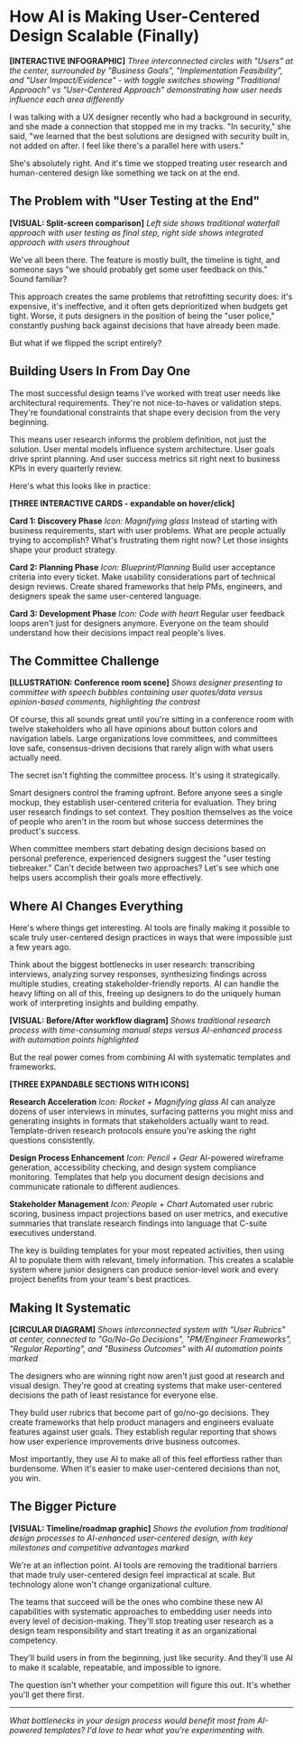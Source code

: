 # How AI is Making User-Centered Design Scalable (Finally)

**[INTERACTIVE INFOGRAPHIC]** *Three interconnected circles with "Users" at the center, surrounded by "Business Goals", "Implementation Feasibility", and "User Impact/Evidence" - with toggle switches showing "Traditional Approach" vs "User-Centered Approach" demonstrating how user needs influence each area differently*

I was talking with a UX designer recently who had a background in security, and she made a connection that stopped me in my tracks. "In security," she said, "we learned that the best solutions are designed with security built in, not added on after. I feel like there's a parallel here with users."

She's absolutely right. And it's time we stopped treating user research and human-centered design like something we tack on at the end.

## The Problem with "User Testing at the End"

**[VISUAL: Split-screen comparison]** *Left side shows traditional waterfall approach with user testing as final step, right side shows integrated approach with users throughout*

We've all been there. The feature is mostly built, the timeline is tight, and someone says "we should probably get some user feedback on this." Sound familiar? 

This approach creates the same problems that retrofitting security does: it's expensive, it's ineffective, and it often gets deprioritized when budgets get tight. Worse, it puts designers in the position of being the "user police," constantly pushing back against decisions that have already been made.

But what if we flipped the script entirely?

## Building Users In From Day One

The most successful design teams I've worked with treat user needs like architectural requirements. They're not nice-to-haves or validation steps. They're foundational constraints that shape every decision from the very beginning.

This means user research informs the problem definition, not just the solution. User mental models influence system architecture. User goals drive sprint planning. And user success metrics sit right next to business KPIs in every quarterly review.

Here's what this looks like in practice:

**[THREE INTERACTIVE CARDS - expandable on hover/click]**

**Card 1: Discovery Phase**
*Icon: Magnifying glass*
Instead of starting with business requirements, start with user problems. What are people actually trying to accomplish? What's frustrating them right now? Let those insights shape your product strategy.

**Card 2: Planning Phase** 
*Icon: Blueprint/Planning*
Build user acceptance criteria into every ticket. Make usability considerations part of technical design reviews. Create shared frameworks that help PMs, engineers, and designers speak the same user-centered language.

**Card 3: Development Phase**
*Icon: Code with heart*
Regular user feedback loops aren't just for designers anymore. Everyone on the team should understand how their decisions impact real people's lives.

## The Committee Challenge

**[ILLUSTRATION: Conference room scene]** *Shows designer presenting to committee with speech bubbles containing user quotes/data versus opinion-based comments, highlighting the contrast*

Of course, this all sounds great until you're sitting in a conference room with twelve stakeholders who all have opinions about button colors and navigation labels. Large organizations love committees, and committees love safe, consensus-driven decisions that rarely align with what users actually need.

The secret isn't fighting the committee process. It's using it strategically.

Smart designers control the framing upfront. Before anyone sees a single mockup, they establish user-centered criteria for evaluation. They bring user research findings to set context. They position themselves as the voice of people who aren't in the room but whose success determines the product's success.

When committee members start debating design decisions based on personal preference, experienced designers suggest the "user testing tiebreaker." Can't decide between two approaches? Let's see which one helps users accomplish their goals more effectively.

## Where AI Changes Everything

Here's where things get interesting. AI tools are finally making it possible to scale truly user-centered design practices in ways that were impossible just a few years ago.

Think about the biggest bottlenecks in user research: transcribing interviews, analyzing survey responses, synthesizing findings across multiple studies, creating stakeholder-friendly reports. AI can handle the heavy lifting on all of this, freeing up designers to do the uniquely human work of interpreting insights and building empathy.

**[VISUAL: Before/After workflow diagram]** *Shows traditional research process with time-consuming manual steps versus AI-enhanced process with automation points highlighted*

But the real power comes from combining AI with systematic templates and frameworks.

**[THREE EXPANDABLE SECTIONS WITH ICONS]**

**Research Acceleration** *Icon: Rocket + Magnifying glass*
AI can analyze dozens of user interviews in minutes, surfacing patterns you might miss and generating insights in formats that stakeholders actually want to read. Template-driven research protocols ensure you're asking the right questions consistently.

**Design Process Enhancement** *Icon: Pencil + Gear*
AI-powered wireframe generation, accessibility checking, and design system compliance monitoring. Templates that help you document design decisions and communicate rationale to different audiences.

**Stakeholder Management** *Icon: People + Chart*
Automated user rubric scoring, business impact projections based on user metrics, and executive summaries that translate research findings into language that C-suite executives understand.

The key is building templates for your most repeated activities, then using AI to populate them with relevant, timely information. This creates a scalable system where junior designers can produce senior-level work and every project benefits from your team's best practices.

## Making It Systematic

**[CIRCULAR DIAGRAM]** *Shows interconnected system with "User Rubrics" at center, connected to "Go/No-Go Decisions", "PM/Engineer Frameworks", "Regular Reporting", and "Business Outcomes" with AI automation points marked*

The designers who are winning right now aren't just good at research and visual design. They're good at creating systems that make user-centered decisions the path of least resistance for everyone else.

They build user rubrics that become part of go/no-go decisions. They create frameworks that help product managers and engineers evaluate features against user goals. They establish regular reporting that shows how user experience improvements drive business outcomes.

Most importantly, they use AI to make all of this feel effortless rather than burdensome. When it's easier to make user-centered decisions than not, you win.

## The Bigger Picture

**[VISUAL: Timeline/roadmap graphic]** *Shows the evolution from traditional design processes to AI-enhanced user-centered design, with key milestones and competitive advantages marked*

We're at an inflection point. AI tools are removing the traditional barriers that made truly user-centered design feel impractical at scale. But technology alone won't change organizational culture.

The teams that succeed will be the ones who combine these new AI capabilities with systematic approaches to embedding user needs into every level of decision-making. They'll stop treating user research as a design team responsibility and start treating it as an organizational competency.

They'll build users in from the beginning, just like security. And they'll use AI to make it scalable, repeatable, and impossible to ignore.

The question isn't whether your competition will figure this out. It's whether you'll get there first.

---

*What bottlenecks in your design process would benefit most from AI-powered templates? I'd love to hear what you're experimenting with.*